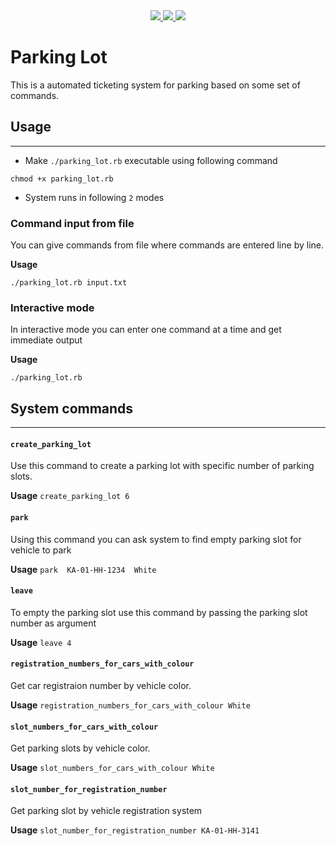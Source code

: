 <div align="center">
    <a href="https://travis-ci.org/SagarKarwande/parking_lot">
        <img src="https://travis-ci.org/SagarKarwande/parking_lot.svg?branch=master">
    </a>
    <a href="https://codeclimate.com/github/SagarKarwande/parking_lot/maintainability">
        <img src="https://api.codeclimate.com/v1/badges/ddb2a43f508efbb85741/maintainability" />
    </a>
    <a href="https://codecov.io/gh/aviacommerce/avia">
        <img src="https://codecov.io/gh/aviacommerce/avia/branch/develop/graph/badge.svg" />
    </a>
</div>

# Parking Lot

This is a automated ticketing system for parking based on some set of commands.

## Usage

---

- Make `./parking_lot.rb` executable using following command

```
chmod +x parking_lot.rb
```

- System runs in following `2` modes

### **Command input from file**

You can give commands from file where commands are entered line by line.

**Usage**

```
./parking_lot.rb input.txt
```

### **Interactive mode**

In interactive mode you can enter one command at a time and get immediate output

**Usage**

```
./parking_lot.rb
```

## System commands

---

#### `create_parking_lot`

Use this command to create a parking lot with specific number of parking slots.

**Usage** `create_parking_lot 6`

#### `park`

Using this command you can ask system to find empty parking slot for vehicle to park

**Usage** `park ​ KA-01-HH-1234​ ​ White`

#### `leave`

To empty the parking slot use this command by passing the parking slot number as argument

**Usage** `leave 4`

#### `registration_numbers_for_cars_with_colour`

Get car registraion number by vehicle color.

**Usage** `registration_numbers_for_cars_with_colour White`

#### `slot_numbers_for_cars_with_colour`

Get parking slots by vehicle color.

**Usage** `slot_numbers_for_cars_with_colour White`

#### `slot_number_for_registration_number`

Get parking slot by vehicle registration system

**Usage** `slot_number_for_registration_number KA-01-HH-3141`
